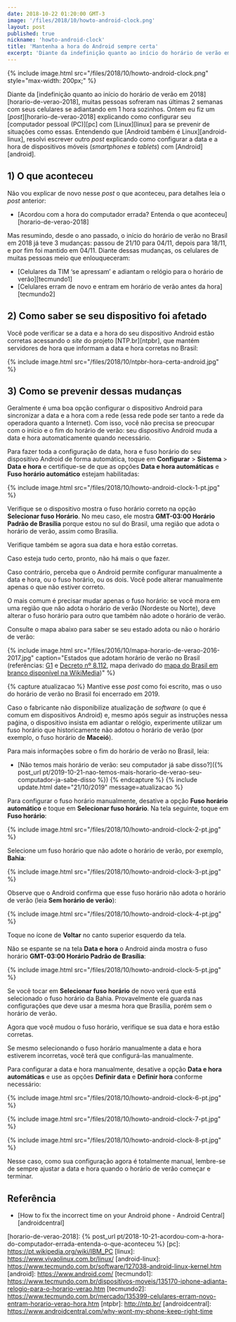 ```yaml
---
date: 2018-10-22 01:20:00 GMT-3
image: '/files/2018/10/howto-android-clock.png'
layout: post
published: true
nickname: 'howto-android-clock'
title: 'Mantenha a hora do Android sempre certa'
excerpt: 'Diante da indefinição quanto ao início do horário de verão em 2018, muitas pessoas sofreram nas últimas 2 semanas com seus celulares se adiantando em 1 hora sozinhos. Ontem eu fiz um post explicando como configurar seu computador pessoal (PC) com Linux para se prevenir de situações como essas. Entendendo que Android também é Linux, resolvi escrever outro post explicando como configurar a data e a hora de dispositivos móveis (smartphones e tablets) com Android.'
---
```


{% include image.html src="/files/2018/10/howto-android-clock.png" style="max-width: 200px;" %}

Diante da [indefinição quanto ao início do horário de verão em 2018][horario-de-verao-2018], muitas pessoas sofreram nas últimas 2 semanas com seus celulares se adiantando em 1 hora sozinhos. Ontem eu fiz um [*post*][horario-de-verao-2018] explicando como configurar seu [computador pessoal (PC)][pc] com [Linux][linux] para se prevenir de situações como essas. Entendendo que [Android também é Linux][android-linux], resolvi escrever outro *post* explicando como configurar a data e a hora de dispositivos móveis (*smartphones* e *tablets*) com [Android][android].

## 1) O que aconteceu

Não vou explicar de novo nesse *post* o que aconteceu, para detalhes leia o *post* anterior:

- [Acordou com a hora do computador errada? Entenda o que aconteceu][horario-de-verao-2018]

Mas resumindo, desde o ano passado, o início do horário de verão no Brasil em 2018 já teve 3 mudanças: passou de 21/10 para 04/11, depois para 18/11, e por fim foi mantido em 04/11. Diante dessas mudanças, os celulares de muitas pessoas meio que enlouqueceram:

- [Celulares da TIM ‘se apressam’ e adiantam o relógio para o horário de verão][tecmundo1]
- [Celulares erram de novo e entram em horário de verão antes da hora][tecmundo2]

## 2) Como saber se seu dispositivo foi afetado

Você pode verificar se a data e a hora do seu dispositivo Android estão corretas acessando o *site* do projeto [NTP.br][ntpbr], que mantém servidores de hora que informam a data e hora corretas no Brasil:

{% include image.html src="/files/2018/10/ntpbr-hora-certa-android.jpg" %}

## 3) Como se prevenir dessas mudanças

Geralmente é uma boa opção configurar o dispositivo Android para sincronizar a data e a hora com a rede (essa rede pode ser tanto a rede da operadora quanto a Internet). Com isso, você não precisa se preocupar com o início e o fim do horário de verão: seu dispositivo Android muda a data e hora automaticamente quando necessário.

Para fazer toda a configuração de data, hora e fuso horário do seu dispositivo Android de forma automática, toque em **Configurar** > **Sistema** > **Data e hora** e certifique-se de que as opções **Data e hora automáticas** e **Fuso horário automático** estejam habilitadas:

{% include image.html src="/files/2018/10/howto-android-clock-1-pt.jpg" %}

Verifique se o dispositivo mostra o fuso horário correto na opção **Selecionar fuso Horário**. No meu caso, ele mostra **GMT-03:00 Horário Padrão de Brasília** porque estou no sul do Brasil, uma região que adota o horário de verão, assim como Brasília.

Verifique também se agora sua data e hora estão corretas.

Caso esteja tudo certo, pronto, não há mais o que fazer.

Caso contrário, perceba que o Android permite configurar manualmente a data e hora, ou o fuso horário, ou os dois. Você pode alterar manualmente apenas o que não estiver correto.

O mais comum é precisar mudar apenas o fuso horário: se você mora em uma região que não adota o horário de verão (Nordeste ou Norte), deve alterar o fuso horário para outro que também não adote o horário de verão.

Consulte o mapa abaixo para saber se seu estado adota ou não o horário de verão:

{% include image.html src="/files/2016/10/mapa-horario-de-verao-2016-2017.jpg" caption="Estados que adotam horário de verão no Brasil (referências: [G1](http://g1.globo.com/economia/noticia/2016/10/horario-de-verao-comeca-em-16-de-outubro-e-vai-ate-19-de-fevereiro.html) e [Decreto nº 8.112](http://www.planalto.gov.br/ccivil_03/_ato2011-2014/2013/Decreto/D8112.htm), mapa derivado do [mapa do Brasil em branco disponível na WikiMedia](https://commons.wikimedia.org/wiki/File:Brazil_Blank_Map_light.svg))" %}

{% capture atualizacao %}
Mantive esse _post_ como foi escrito, mas o uso do horário de verão no Brasil foi encerrado em 2019.

Caso o fabricante não disponibilize atualização de _software_ (o que é comum em dispositivos Android) e, mesmo após seguir as instruções nessa paǵina, o dispositivo insista em adiantar o relógio, experimente utilizar um fuso horário que historicamente não adotou o horário de verão (por exemplo, o fuso horário de **Maceió**).

Para mais informações sobre o fim do horário de verão no Brasil, leia:

- [Não temos mais horário de verão: seu computador já sabe disso?]({% post_url pt/2019-10-21-nao-temos-mais-horario-de-verao-seu-computador-ja-sabe-disso %})
{% endcapture %}
{% include update.html date="21/10/2019" message=atualizacao %}

Para configurar o fuso horário manualmente, desative a opção **Fuso horário automático** e toque em **Selecionar fuso horário**. Na tela seguinte, toque em **Fuso horário**:

{% include image.html src="/files/2018/10/howto-android-clock-2-pt.jpg" %}

Selecione um fuso horário que não adote o horário de verão, por exemplo, **Bahia**:

{% include image.html src="/files/2018/10/howto-android-clock-3-pt.jpg" %}

Observe que o Android confirma que esse fuso horário não adota o horário de verão (leia **Sem horário de verão**):

{% include image.html src="/files/2018/10/howto-android-clock-4-pt.jpg" %}

Toque no ícone de **Voltar** no canto superior esquerdo da tela.

Não se espante se na tela **Data e hora** o Android ainda mostra o fuso horário **GMT-03:00 Horário Padrão de Brasília**:

{% include image.html src="/files/2018/10/howto-android-clock-5-pt.jpg" %}

Se você tocar em **Selecionar fuso horário** de novo verá que está selecionado o fuso horário da Bahia. Provavelmente ele guarda nas configurações que deve usar a mesma hora que Brasília, porém sem o horário de verão.

Agora que você mudou o fuso horário, verifique se sua data e hora estão corretas.

Se mesmo selecionando o fuso horário manualmente a data e hora estiverem incorretas, você terá que configurá-las manualmente.

Para configurar a data e hora manualmente, desative a opção **Data e hora automáticas** e use as opções **Definir data** e **Definir hora** conforme necessário:

{% include image.html src="/files/2018/10/howto-android-clock-6-pt.jpg" %}

{% include image.html src="/files/2018/10/howto-android-clock-7-pt.jpg" %}

{% include image.html src="/files/2018/10/howto-android-clock-8-pt.jpg" %}

Nesse caso, como sua configuração agora é totalmente manual, lembre-se de sempre ajustar a data e hora quando o horário de verão começar e terminar.

## Referência

- [How to fix the incorrect time on your Android phone - Android Central][androidcentral]

[horario-de-verao-2018]:    {% post_url pt/2018-10-21-acordou-com-a-hora-do-computador-errada-entenda-o-que-aconteceu %}
[pc]:                       https://pt.wikipedia.org/wiki/IBM_PC
[linux]:                    https://www.vivaolinux.com.br/linux/
[android-linux]:            https://www.tecmundo.com.br/software/127038-android-linux-kernel.htm
[android]:                  https://www.android.com/
[tecmundo1]:                https://www.tecmundo.com.br/dispositivos-moveis/135170-iphone-adianta-relogio-para-o-horario-verao.htm
[tecmundo2]:                https://www.tecmundo.com.br/mercado/135399-celulares-erram-novo-entram-horario-verao-hora.htm
[ntpbr]:                    http://ntp.br/
[androidcentral]:           https://www.androidcentral.com/why-wont-my-phone-keep-right-time
